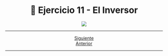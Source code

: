 <h1 align="center"> 📝 Ejercicio 11 - El Inversor</h1>

<div align="center">
  <img src="https://media.giphy.com/media/5ZTycLGtyk2fsIwD1R/giphy.gif"/>
 </div>

---

<div align="center">

[Siguiente](/Documentos/Ejercicio12.md)<br>
[Anterior](/Documentos/Ejercicio10.md)
 </div>

---